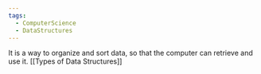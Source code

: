 ```yaml
---
tags:
  - ComputerScience
  - DataStructures
---
```

It is a way to organize and sort data, so that the computer can retrieve and use it.
[[Types of Data Structures]]
